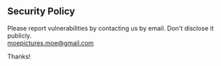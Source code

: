 ## Security Policy

Please report vulnerabilities by contacting us by email. Don't disclose it publicly. \
moepictures.moe@gmail.com

Thanks!
